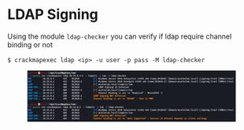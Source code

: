 # LDAP Signing



Using the module `ldap-checker` you can verify if ldap require channel binding or not

```
$ crackmapexec ldap <ip> -u user -p pass -M ldap-checker
```

<figure><img src="../../../../.gitbook/assets/image (38).png" alt=""><figcaption></figcaption></figure>
